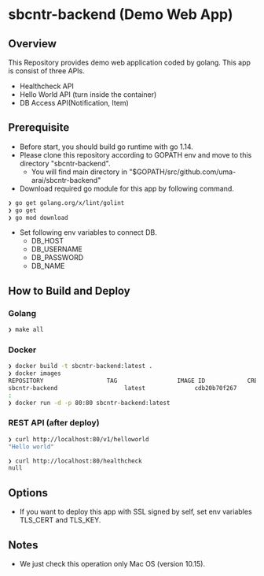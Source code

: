 # sbcntr-backend (Demo Web App)

## Overview
This Repository provides demo web application coded by golang. This app is consist of three APIs.
- Healthcheck API
- Hello World API (turn inside the container)
- DB Access API(Notification, Item)

## Prerequisite
- Before start, you should build go runtime with go 1.14.
- Please clone this repository according to GOPATH env and move to this directory "sbcntr-backend".
  - You will find main directory in "$GOPATH/src/github.com/uma-arai/sbcntr-backend"
- Download required go module for this app by following command.
```bash
❯ go get golang.org/x/lint/golint
❯ go get 
❯ go mod download
```
- Set following env variables to connect DB.
  - DB_HOST
  - DB_USERNAME 
  - DB_PASSWORD 
  - DB_NAME

## How to Build and Deploy
### Golang
```bash
❯ make all
```
### Docker
```bash
❯ docker build -t sbcntr-backend:latest .
❯ docker images
REPOSITORY                  TAG                 IMAGE ID            CREATED             SIZE
sbcntr-backend                   latest              cdb20b70f267        58 minutes ago      4.45MB
:
❯ docker run -d -p 80:80 sbcntr-backend:latest
```

### REST API (after deploy)
```bash
❯ curl http://localhost:80/v1/helloworld
"Hello world"

❯ curl http://localhost:80/healthcheck
null
```

## Options
- If you want to deploy this app with SSL signed by self, set env
variables TLS_CERT and TLS_KEY. 

## Notes
- We just check this operation only Mac OS (version 10.15).
